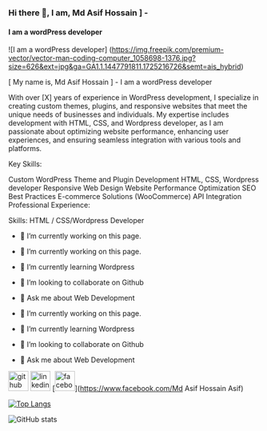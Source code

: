 
### Hi there 👋, I am, Md Asif Hossain ] -
#### I am a  wordPress developer
![I am a  wordPress developer]
(https://img.freepik.com/premium-vector/vector-man-coding-computer_1058698-1376.jpg?size=626&ext=jpg&ga=GA1.1.1447791811.1725216726&semt=ais_hybrid)

[ My name  is,  Md Asif Hossain ] - I am a  wordPress developer

With over [X] years of experience in WordPress development, I specialize in creating custom themes, plugins, and responsive websites that meet the unique needs of businesses and individuals. My expertise includes  development with HTML, CSS, and Wordpress 
developer, as  I am passionate about optimizing website performance, enhancing user experiences, and ensuring seamless integration with various tools and platforms.


Key Skills:

Custom WordPress Theme and Plugin Development
HTML, CSS, 
Wordpress developer
Responsive Web Design
Website Performance Optimization
SEO Best Practices
E-commerce Solutions (WooCommerce)
API Integration
Professional Experience:

Skills: HTML / CSS/Wordpress Developer

- 🔭 I’m currently working on this page. 
- 🔭 I’m currently working on this page. 
- 🌱 I’m currently learning Wordpress 
- 👯 I’m looking to collaborate on Github 
- 💬 Ask me about Web Development 


- 🔭 I’m currently working on this page. 
- 🌱 I’m currently learning Wordpress 
- 👯 I’m looking to collaborate on Github 
- 💬 Ask me about Web Development 


[<img src='https://cdn.jsdelivr.net/npm/simple-icons@3.0.1/icons/github.svg' alt='github' height='40'>](https://github.com/Webasf/Webasf/)  [<img src='https://cdn.jsdelivr.net/npm/simple-icons@3.0.1/icons/linkedin.svg' alt='linkedin' height='40'>](https://www.linkedin.com/in/www.linkedin.com?/)  [<img src='https://cdn.jsdelivr.net/npm/simple-icons@3.0.1/icons/facebook.svg' alt='facebook' height='40'>](https://www.facebook.com/Md Asif Hossain Asif)  

[![Top Langs](https://github-readme-stats.vercel.app/api/top-langs/?username=Webasf/Webasf/)](https://github.com/anuraghazra/github-readme-stats)

![GitHub stats](https://github-readme-stats.vercel.app/api?username=Webasf/Webasf/&show_icons=true)  
 






